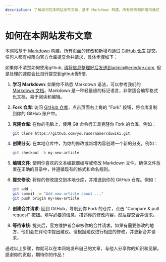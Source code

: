 ```yaml
---
description: 了解如何在本网站发布文章，基于 Markdown 构建，所有修改和新增均通过 GitHub 仓库提交。任何人都可提交合并请求，详细步骤涵盖 Markdown 学习、仓库 Fork、克隆、分支创建、文件编辑、修改提交及合并请求创建。轻松分享你的知识和见解，加入我们的内容创作社区！
---
```


# 如何在本网站发布文章

本网站基于 [Markdown](https://ref.isteed.cc/docs/markdown) 构建，所有页面的修改和新增均通过 [GitHub 仓库](https://github.com/yixinNB/cduwiki) 提交。任何人都有权限向官方仓库提交合并请求，具体步骤如下：

如果你不清楚如何使用github, 请将信息整理好后发送到admin@erledge.com, 但是处理的速度会比自行提交到github慢5倍.

1. **学习 Markdown**: 如果你不熟悉 Markdown 语法，可以参考我们的 [Markdown 文档](https://ref.isteed.cc/docs/markdown)。Markdown 是一种轻量级的标记语言，非常适合编写格式化文档，易于阅读和编辑。

2. **Fork 仓库**: 访问 [GitHub 仓库](https://github.com/yixinNB/cduwiki)，点击页面右上角的 "Fork" 按钮，将仓库复制到你的 GitHub 账户中。

3. **克隆仓库**: 在你的电脑上，使用 Git 命令行工具克隆你 Fork 的仓库。例如：
   ```bash
   git clone https://github.com/yourusername/cduwiki.git
   ```

4. **创建分支**: 在本地仓库中，为你的修改或新增内容创建一个新的分支。例如：
   ```bash
   git checkout -b my-new-article
   ```

5. **编辑文件**: 使用你喜欢的文本编辑器编写或修改 Markdown 文件。确保文件放置在正确的目录中，并遵循现有的格式和命名规则。

6. **提交修改**: 将你的修改提交到本地仓库，并推送到你的 GitHub 仓库。例如：
   ```bash
   git add .
   git commit -m "Add new article about ..."
   git push origin my-new-article
   ```

7. **创建合并请求**: 回到 GitHub，导航到你 Fork 的仓库，点击 "Compare & pull request" 按钮。填写必要的信息，描述你的修改内容，然后提交合并请求。

8. **等待审核**: 提交后，官方维护者会审核你的合并请求。如果有需要修改的地方，他们会在评论中提出建议。请根据建议进行相应的修改，并更新合并请求。

通过以上步骤，你就可以在本网站发布自己的文章，与他人分享你的知识和见解。感谢你的贡献，期待你的作品！